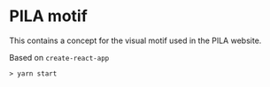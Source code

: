 # PILA motif

This contains a concept for the visual motif used in the PILA website.

Based on `create-react-app`

`> yarn start`